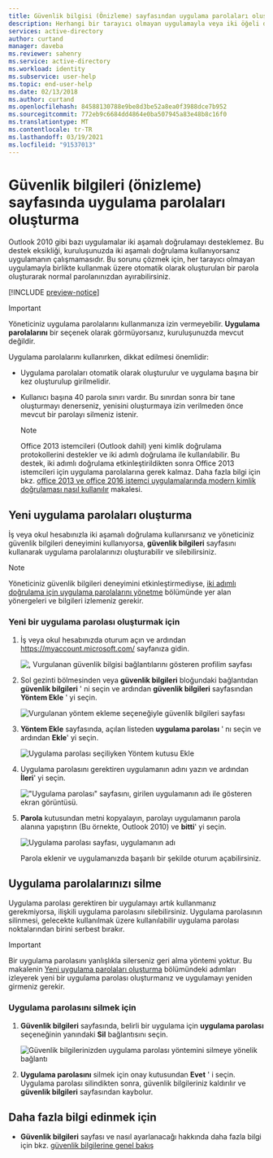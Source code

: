 ```yaml
---
title: Güvenlik bilgisi (Önizleme) sayfasından uygulama parolaları oluşturma-Azure AD
description: Herhangi bir tarayıcı olmayan uygulamayla veya iki öğeli doğrulamayı desteklemeyen herhangi bir uygulamayla kullanmak için otomatik olarak oluşturulan parolalar (Uygulama parolaları) oluşturun. Bu uygulama parolası normal bir paroladan ayrıdır ve güvenlik bilgileri sayfasından ayarlanabilir.
services: active-directory
author: curtand
manager: daveba
ms.reviewer: sahenry
ms.service: active-directory
ms.workload: identity
ms.subservice: user-help
ms.topic: end-user-help
ms.date: 02/13/2018
ms.author: curtand
ms.openlocfilehash: 84588130788e9be8d3be52a8ea0f3988dce7b952
ms.sourcegitcommit: 772eb9c6684dd4864e0ba507945a83e48b8c16f0
ms.translationtype: MT
ms.contentlocale: tr-TR
ms.lasthandoff: 03/19/2021
ms.locfileid: "91537013"
---
```

# <a name="create-app-passwords-from-the-security-info-preview-page"></a>Güvenlik bilgileri (önizleme) sayfasında uygulama parolaları oluşturma

Outlook 2010 gibi bazı uygulamalar iki aşamalı doğrulamayı desteklemez. Bu destek eksikliği, kuruluşunuzda iki aşamalı doğrulama kullanıyorsanız uygulamanın çalışmamasıdır. Bu sorunu çözmek için, her tarayıcı olmayan uygulamayla birlikte kullanmak üzere otomatik olarak oluşturulan bir parola oluşturarak normal parolanınızdan ayırabilirsiniz.

[!INCLUDE [preview-notice](../../../includes/active-directory-end-user-preview-notice-security-info.md)]

>[!Important]
>Yöneticiniz uygulama parolalarını kullanmanıza izin vermeyebilir. **Uygulama parolalarını** bir seçenek olarak görmüyorsanız, kuruluşunuzda mevcut değildir.

Uygulama parolalarını kullanırken, dikkat edilmesi önemlidir:

- Uygulama parolaları otomatik olarak oluşturulur ve uygulama başına bir kez oluşturulup girilmelidir.

- Kullanıcı başına 40 parola sınırı vardır. Bu sınırdan sonra bir tane oluşturmayı denerseniz, yenisini oluşturmaya izin verilmeden önce mevcut bir parolayı silmeniz istenir.

    >[!Note]
    >Office 2013 istemcileri (Outlook dahil) yeni kimlik doğrulama protokollerini destekler ve iki adımlı doğrulama ile kullanılabilir. Bu destek, iki adımlı doğrulama etkinleştirildikten sonra Office 2013 istemcileri için uygulama parolalarına gerek kalmaz. Daha fazla bilgi için bkz. [office 2013 ve office 2016 istemci uygulamalarında modern kimlik doğrulaması nasıl kullanılır](https://support.office.com/article/how-modern-authentication-works-for-office-2013-and-office-2016-client-apps-e4c45989-4b1a-462e-a81b-2a13191cf517) makalesi.

## <a name="create-new-app-passwords"></a>Yeni uygulama parolaları oluşturma

İş veya okul hesabınızla iki aşamalı doğrulama kullanırsanız ve yöneticiniz güvenlik bilgileri deneyimini kullanıyorsa, **güvenlik bilgileri** sayfasını kullanarak uygulama parolalarınızı oluşturabilir ve silebilirsiniz.

>[!Note]
>Yöneticiniz güvenlik bilgileri deneyimini etkinleştirmediyse, [iki adımlı doğrulama için uygulama parolalarını yönetme](multi-factor-authentication-end-user-app-passwords.md) bölümünde yer alan yönergeleri ve bilgileri izlemeniz gerekir.

### <a name="to-create-a-new-app-password"></a>Yeni bir uygulama parolası oluşturmak için

1. İş veya okul hesabınızda oturum açın ve ardından https://myaccount.microsoft.com/ sayfanıza gidin.

    ![, Vurgulanan güvenlik bilgisi bağlantılarını gösteren profilim sayfası](media/security-info/securityinfo-myprofile-page.png)

2. Sol gezinti bölmesinden veya **güvenlik bilgileri** bloğundaki bağlantıdan **güvenlik bilgileri** ' ni seçin ve ardından **güvenlik bilgileri** sayfasından **Yöntem Ekle** ' yi seçin.

    ![Vurgulanan yöntem ekleme seçeneğiyle güvenlik bilgileri sayfası](media/security-info/securityinfo-myprofile-addmethod-page.png)

3. **Yöntem Ekle** sayfasında, açılan listeden **uygulama parolası** ' nı seçin ve ardından **Ekle**' yi seçin.

    ![Uygulama parolası seçiliyken Yöntem kutusu Ekle](media/security-info/securityinfo-myprofile-addpassword.png)

4. Uygulama parolasını gerektiren uygulamanın adını yazın ve ardından **İleri**' yi seçin.

    !["Uygulama parolası" sayfasını, girilen uygulamanın adı ile gösteren ekran görüntüsü.](media/security-info/securityinfo-myprofile-password-appname.png)

5. **Parola** kutusundan metni kopyalayın, parolayı uygulamanın parola alanına yapıştırın (Bu örnekte, Outlook 2010) ve **bitti**' yi seçin.

    ![Uygulama parolası sayfası, uygulamanın adı](media/security-info/securityinfo-myprofile-password-copytext.png)

    Parola eklenir ve uygulamanızda başarılı bir şekilde oturum açabilirsiniz.

## <a name="delete-your-app-passwords"></a>Uygulama parolalarınızı silme

Uygulama parolası gerektiren bir uygulamayı artık kullanmanız gerekmiyorsa, ilişkili uygulama parolasını silebilirsiniz. Uygulama parolasının silinmesi, gelecekte kullanılmak üzere kullanılabilir uygulama parolası noktalarından birini serbest bırakır.

>[!Important]
>Bir uygulama parolasını yanlışlıkla silerseniz geri alma yöntemi yoktur. Bu makalenin [Yeni uygulama parolaları oluşturma](#create-new-app-passwords) bölümündeki adımları izleyerek yeni bir uygulama parolası oluşturmanız ve uygulamayı yeniden girmeniz gerekir.

### <a name="to-delete-an-app-password"></a>Uygulama parolasını silmek için

1. **Güvenlik bilgileri** sayfasında, belirli bir uygulama için **uygulama parolası** seçeneğinin yanındaki **Sil** bağlantısını seçin.

    ![Güvenlik bilgilerinizden uygulama parolası yöntemini silmeye yönelik bağlantı](media/security-info/securityinfo-myprofile-password-appdelete.png)

2. **Uygulama parolasını** silmek için onay kutusundan **Evet** ' i seçin. Uygulama parolası silindikten sonra, güvenlik bilgileriniz kaldırılır ve **güvenlik bilgileri** sayfasından kaybolur.

## <a name="for-more-information"></a>Daha fazla bilgi edinmek için

- **Güvenlik bilgileri** sayfası ve nasıl ayarlanacağı hakkında daha fazla bilgi için bkz. [güvenlik bilgilerine genel bakış](./security-info-setup-signin.md)